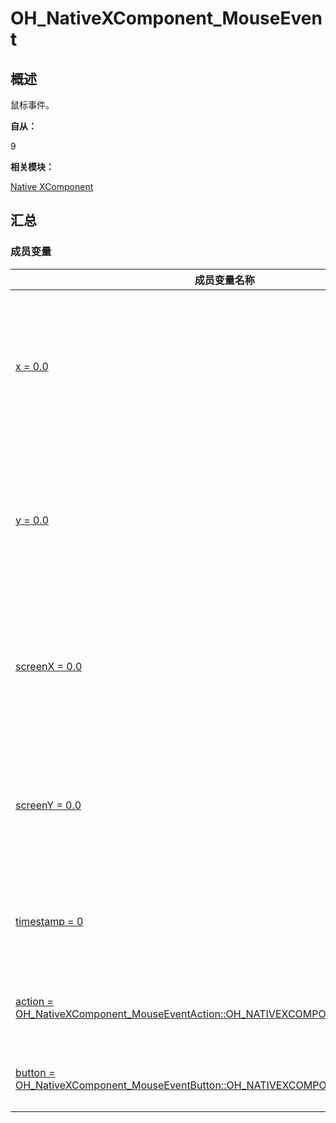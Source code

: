 # OH_NativeXComponent_MouseEvent


## 概述

鼠标事件。

**自从：**

9

**相关模块：**

[Native XComponent](_o_h___native_x_component.md)


## 汇总


### 成员变量

  | 成员变量名称 | 描述 | 
| -------- | -------- |
| [x = 0.0](_o_h___native_x_component.md#x-33) | 点击触点相对于当前组件左上角的x轴坐标。 | 
| [y = 0.0](_o_h___native_x_component.md#y-33) | 点击触点相对于当前组件左上角的y轴坐标。 | 
| [screenX = 0.0](_o_h___native_x_component.md#screenx-33) | 点击触点相对于屏幕左上角的x轴坐标。 | 
| [screenY = 0.0](_o_h___native_x_component.md#screeny-33) | 点击触点相对于屏幕左上角的y轴坐标。 | 
| [timestamp = 0](_o_h___native_x_component.md#timestamp) | 当前鼠标事件的时间戳。 | 
| [action = OH_NativeXComponent_MouseEventAction::OH_NATIVEXCOMPONENT_MOUSE_NONE](_o_h___native_x_component.md#action) | 当前鼠标事件动作。 | 
| [button = OH_NativeXComponent_MouseEventButton::OH_NATIVEXCOMPONENT_NONE_BUTTON](_o_h___native_x_component.md#button) | 鼠标事件按键。 | 
